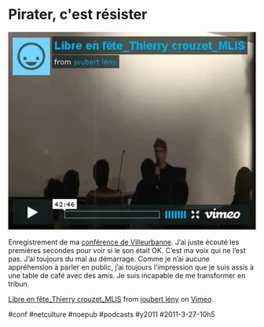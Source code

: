# Pirater, c'est résister

![](_i/villeurbanne.webp)

Enregistrement de ma [conférence de Villeurbanne](le-libre-et-la-liberte.md). J’ai juste écouté les premières secondes pour voir si le son était OK. C’est ma voix qui ne l’est pas. J’ai toujours du mal au démarrage. Comme je n’ai aucune appréhension à parler en public, j’ai toujours l’impression que je suis assis à une table de café avec des amis. Je suis incapable de me transformer en tribun.

[Libre en fête\_Thierry crouzet\_MLIS](https://vimeo.com/21522582) from [joubert lény](https://vimeo.com/user1662772) on [Vimeo](https://vimeo.com).

#conf #netculture #noepub #podcasts #y2011 #2011-3-27-10h5
